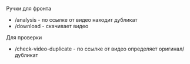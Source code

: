 Ручки для фронта
 - /analysis - по ссылке от видео находит дубликат
 - /download - скачивает видео

Для проверки
 - /check-video-duplicate - по ссылке от видео определяет оригинал/дубликат

